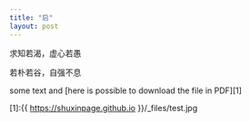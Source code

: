 ```yaml
---
title: "启"
layout: post
---
```


求知若渴，虚心若愚

若朴若谷，自强不息

some text and [here is possible to download the file in PDF][1]

[1]:{{ https://shuxinpage.github.io }}/_files/test.jpg